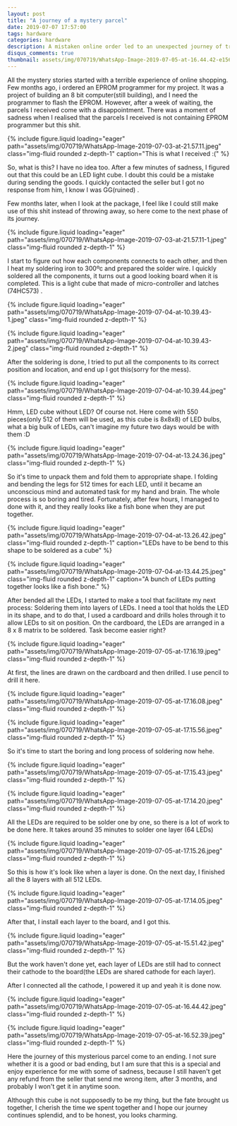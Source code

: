 ```yaml
---
layout: post
title: "A journey of a mystery parcel"
date: 2019-07-07 17:57:00
tags: hardware
categories: hardware
description: A mistaken online order led to an unexpected journey of transforming a mystery parcel into a fully functional 8x8x8 LED cube. Despite initial disappointment, the project became a rewarding hands-on experience in soldering, electronics, and creative problem-solving.
disqus_comments: true
thumbnail: assets/img/070719/WhatsApp-Image-2019-07-05-at-16.44.42-e1562508665234.jpeg
---
```


All the mystery stories started with a terrible experience of online shopping. Few months ago, i ordered an EPROM programmer for my project. It was a project of building an 8 bit computer(still building), and I need the programmer to flash the EPROM. However, after a week of waiting, the parcels I received come with a disappointment. There was a moment of sadness when I realised that the parcels I received is not containing EPROM programmer but this shit.

{% include figure.liquid loading="eager" path="assets/img/070719/WhatsApp-Image-2019-07-03-at-21.57.11.jpeg" class="img-fluid rounded z-depth-1" caption="This is what I received :(" %}

So, what is this? I have no idea too. After a few minutes of sadness, I figured out that this could be an LED light cube. I doubt this could be a mistake during sending the goods. I quickly contacted the seller but I got no response from him, I know I was GG(ruined) .

Few months later, when I look at the package, I feel like I could still make use of this shit instead of throwing away, so here come to the next phase of its journey.

{% include figure.liquid loading="eager"  path="assets/img/070719/WhatsApp-Image-2019-07-03-at-21.57.11-1.jpeg" class="img-fluid rounded z-depth-1" %}

I start to figure out how each components connects to each other, and then I heat my soldering iron to 300ºc and prepared the solder wire. I quickly soldered all the components, it turns out a good looking board when it is completed. This is a light cube that made of micro-controller and latches (74HC573) .

{% include figure.liquid loading="eager"  path="assets/img/070719/WhatsApp-Image-2019-07-04-at-10.39.43-1.jpeg" class="img-fluid rounded z-depth-1" %}

{% include figure.liquid loading="eager"  path="assets/img/070719/WhatsApp-Image-2019-07-04-at-10.39.43-2.jpeg" class="img-fluid rounded z-depth-1" %}

After the soldering is done, I tried to put all the components to its correct position and location, and end up I got this(sorry for the mess).

{% include figure.liquid loading="eager"  path="assets/img/070719/WhatsApp-Image-2019-07-04-at-10.39.44.jpeg" class="img-fluid rounded z-depth-1" %}

Hmm, LED cube without LED? Of course not. Here come with 550 pieces(only 512 of them will be used, as this cube is 8x8x8) of LED bulbs, what a big bulk of LEDs, can't imagine my future two days would be with them :D

{% include figure.liquid loading="eager"  path="assets/img/070719/WhatsApp-Image-2019-07-04-at-13.24.36.jpeg" class="img-fluid rounded z-depth-1" %}

So it's time to unpack them and fold them to appropriate shape. I folding and bending the legs for 512 times for each LED, until it became an unconscious mind and automated task for my hand and brain. The whole process is so boring and tired. Fortunately, after few hours, I managed to done with it, and they really looks like a fish bone when they are put together.

{% include figure.liquid loading="eager"  path="assets/img/070719/WhatsApp-Image-2019-07-04-at-13.26.42.jpeg" class="img-fluid rounded z-depth-1" caption="LEDs have to be bend to this shape to be soldered as a cube" %}

{% include figure.liquid loading="eager"  path="assets/img/070719/WhatsApp-Image-2019-07-04-at-13.44.25.jpeg" class="img-fluid rounded z-depth-1" caption="A bunch of LEDs putting together looks like a fish bone." %}

After bended all the LEDs, I started to make a tool that facilitate my next process: Soldering them into layers of LEDs. I need a tool that holds the LED in its shape, and to do that, I used a cardboard and drills holes through it to allow LEDs to sit on position. On the cardboard, the LEDs are arranged in a 8 x 8 matrix to be soldered. Task become easier right?

{% include figure.liquid loading="eager"  path="assets/img/070719/WhatsApp-Image-2019-07-05-at-17.16.19.jpeg" class="img-fluid rounded z-depth-1" %}

At first, the lines are drawn on the cardboard and then drilled. I use pencil to drill it here.

{% include figure.liquid loading="eager"  path="assets/img/070719/WhatsApp-Image-2019-07-05-at-17.16.08.jpeg" class="img-fluid rounded z-depth-1" %}

{% include figure.liquid loading="eager"  path="assets/img/070719/WhatsApp-Image-2019-07-05-at-17.15.56.jpeg" class="img-fluid rounded z-depth-1" %}

So it's time to start the boring and long process of soldering now hehe.

{% include figure.liquid loading="eager"  path="assets/img/070719/WhatsApp-Image-2019-07-05-at-17.15.43.jpeg" class="img-fluid rounded z-depth-1" %}

{% include figure.liquid loading="eager"  path="assets/img/070719/WhatsApp-Image-2019-07-05-at-17.14.20.jpeg" class="img-fluid rounded z-depth-1" %}

All the LEDs are required to be solder one by one, so there is a lot of work to be done here. It takes around 35 minutes to solder one layer (64 LEDs)

{% include figure.liquid loading="eager"  path="assets/img/070719/WhatsApp-Image-2019-07-05-at-17.15.26.jpeg" class="img-fluid rounded z-depth-1" %}

So this is how it's look like when a layer is done. On the next day, I finished all the 8 layers with all 512 LEDs.

{% include figure.liquid loading="eager"  path="assets/img/070719/WhatsApp-Image-2019-07-05-at-17.14.05.jpeg" class="img-fluid rounded z-depth-1" %}

After that, I install each layer to the board, and I got this.

{% include figure.liquid loading="eager"  path="assets/img/070719/WhatsApp-Image-2019-07-05-at-15.51.42.jpeg" class="img-fluid rounded z-depth-1" %}

But the work haven't done yet, each layer of LEDs are still had to connect their cathode to the board(the LEDs are shared cathode for each layer).

After I connected all the cathode, I powered it up and yeah it is done now.

{% include figure.liquid loading="eager"  path="assets/img/070719/WhatsApp-Image-2019-07-05-at-16.44.42.jpeg" class="img-fluid rounded z-depth-1" %}

{% include figure.liquid loading="eager"  path="assets/img/070719/WhatsApp-Image-2019-07-05-at-16.52.39.jpeg" class="img-fluid rounded z-depth-1" %}

Here the journey of this mysterious parcel come to an ending. I not sure whether it is a good or bad ending, but I am sure that this is a special and enjoy experience for me with some of sadness, because I still haven't get any refund from the seller that send me wrong item, after 3 months, and probably I won't get it in anytime soon.

Although this cube is not supposedly to be my thing, but the fate brought us together, I cherish the time we spent together and I hope our journey continues splendid, and to be honest, you looks charming.

